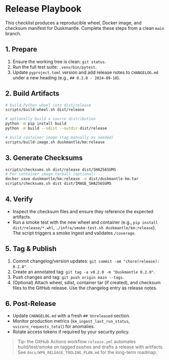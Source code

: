 # Release Playbook

This checklist produces a reproducible wheel, Docker image, and checksum manifest for Duskmantle. Complete these steps from a clean `main` branch.

## 1. Prepare
1. Ensure the working tree is clean: `git status`.
2. Run the full test suite: `.venv/bin/pytest`.
3. Update `pyproject.toml` version and add release notes to `CHANGELOG.md` under a new heading (e.g., `## 0.2.0 - 2024-09-10`).

## 2. Build Artifacts
```bash
# build Python wheel into dist/release
scripts/build-wheel.sh dist/release

# optionally build a source distribution
python -m pip install build
python -m build --sdist --outdir dist/release

# build container image (tag manually as needed)
scripts/build-image.sh duskmantle/km:release
```

## 3. Generate Checksums
```bash
scripts/checksums.sh dist/release dist/SHA256SUMS
# For container image tarball (optional)
docker save duskmantle/km:release -o dist/duskmantle-km.tar
scripts/checksums.sh dist dist/IMAGE_SHA256SUMS
```

## 4. Verify
- Inspect the checksum files and ensure they reference the expected artifacts.
- Run a smoke test with the new wheel and container (e.g., `pip install dist/release/*.whl`, `./infra/smoke-test.sh duskmantle/km:release`). The script triggers a smoke ingest and validates `/coverage`.

## 5. Tag & Publish
1. Commit changelog/version updates: `git commit -am "chore(release): 0.2.0"`.
2. Create an annotated tag: `git tag -a v0.2.0 -m "Duskmantle 0.2.0"`.
3. Push changes and tag: `git push origin main --tags`.
4. (Optional) Attach wheel, sdist, container tar (if created), and checksum files to the GitHub release. Use the changelog entry as release notes.

## 6. Post-Release
- Update `CHANGELOG.md` with a fresh `## Unreleased` section.
- Monitor production metrics (`km_ingest_last_run_status`, `uvicorn_requests_total`) for anomalies.
- Rotate access tokens if required by your security policy.

> Tip: the GitHub Actions workflow `release.yml` automates build/test/smoke on tagged pushes and drafts a release with artifacts. See `docs/WP6_RELEASE_TOOLING_PLAN.md` for the long-term roadmap.
